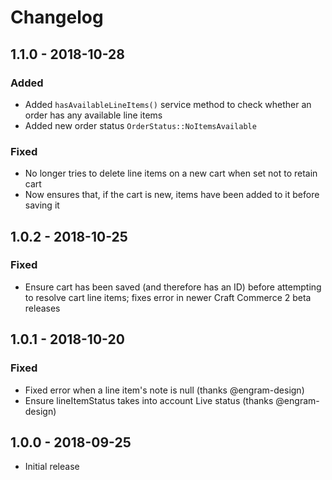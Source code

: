 # Changelog

## 1.1.0 - 2018-10-28
### Added
- Added `hasAvailableLineItems()` service method to check whether an order has any available line items
- Added new order status `OrderStatus::NoItemsAvailable`

### Fixed
- No longer tries to delete line items on a new cart when set not to retain cart
- Now ensures that, if the cart is new, items have been added to it before saving it

## 1.0.2 - 2018-10-25
### Fixed
- Ensure cart has been saved (and therefore has an ID) before attempting to resolve cart line items; fixes error in newer Craft Commerce 2 beta releases

## 1.0.1 - 2018-10-20
### Fixed
- Fixed error when a line item's note is null (thanks @engram-design)
- Ensure lineItemStatus takes into account Live status (thanks @engram-design)

## 1.0.0 - 2018-09-25
- Initial release
